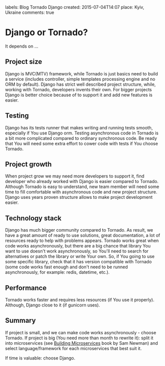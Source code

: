 labels: Blog
        Tornado
        Django
created: 2015-07-04T14:07
place: Kyiv, Ukraine
comments: true

# Django or Tornado?

It depends on ...

## Project size

Django is MVC(MTV) framework, while Tornado is just basics need to build a service (includes controller, simple templates processing engine and no ORM by default). Django has strict well described project structure, while, working with Tornado, developers invents their own.
For bigger projects Django is better choice because of to support it and add new features is easier.

## Testing

Django has its tests runner that makes writing and running tests smooth, especially if You use Django orm.
Testing asynchronous code in Tornado is a bit more complicated compared to ordinary synchronous code.
Be ready that You will need some extra effort to cower code with tests if You choose Tornado.

## Project growth

When project grow we may need more developers to support it, find developer who already worked with Django is easier compared to Tornado. Although Tornado is easy to understand, new team member will need some time to fill comfortable with asynchronous code and new project structure.
Django uses years proven structure allows to make project development easier.

## Technology stack

Django has much bigger community compared to Tornado. As result, we have a great amount of ready to use solutions, great documentation, a lot of resources ready to help with problems appears.
Tornado works great when code works asynchronously, but there are a big chance that library You want to use doesn't work asynchronously, so You'll need to search for alternatives or patch the library or write Your own. So, if You going to use some specific library, check that it has version compatible with Tornado (some code works fast enough and don't need to be runned asynchronously, for example: redis, datetime, etc.).

## Performance

Tornado works faster and requires less resources (if You use it properly).
Although, Django close to it (if gunicorn uses).

## Summary

If project is small, and we can make code works asynchronously - choose Tornado.
If project is big (You need more than month to rewrite it): split it into microservices (see [Building Microservices](http://www.amazon.com/Building-Microservices-Sam-Newman-ebook/dp/B00T3N7XB4/) book by Sam Newman) and select language/framework for each microservices that best suit it.

If time is valuable: choose Django.
